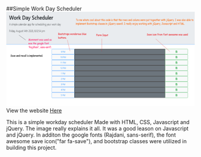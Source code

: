 ##Simple Work Day Scheduler
<img src="./Work Day Scheduler by Joe Farrish.png">
View the website <a href = "/https://joejoe909.github.io/Work-Day-Scheduler"/>Here</a>


This is a simple workday scheduler Made with HTML, CSS, Javascript and jQuery. The image really explains it all. It was a good leason on Javascript and jQuery. In additon the google fonts (Rajdani, sans-serif), the font awesome save icon("far fa-save"), and bootstrap classes were utilized in building this project. 

